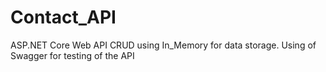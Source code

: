 # Contact_API
ASP.NET Core Web API CRUD using In_Memory for data storage. 
Using of Swagger for testing of the API
